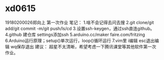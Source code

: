 # xd0615
19180200026郑向上
第一次作业
笔记：
1.啥不会记得去问去搜
2.git clone/git add/git commit -m/git push/ls/cd
3.设置ssh-keygen，通过ssh直连github。
4.github 建仓库 settings添加ssh
5.arduino.cc/maker faire.com/fritzing
6.Arduino运行原理；setup()单次运行，loop()循环运行
7.vim里 i编辑 esc退出编辑 wq保存退出
建议：
超星不太清晰，希望考虑一下腾讯课堂等其他软件第一次作业。

